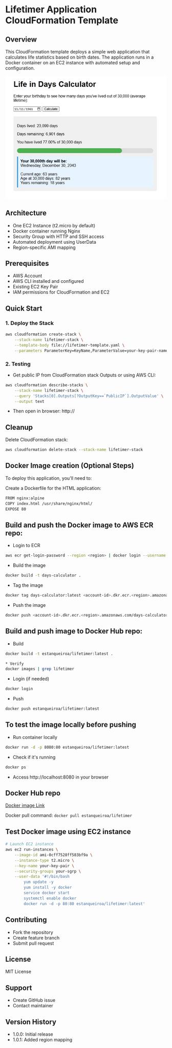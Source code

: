 # Lifetimer Application CloudFormation Template

## Overview
This CloudFormation template deploys a simple web application that calculates life statistics based on birth dates. The application runs in a Docker container on an EC2 instance with automated setup and configuration.

![Alt text](screenshot.jpg?raw=true "Diagram Image")

## Architecture

- One EC2 Instance (t2.micro by default)
- Docker container running Nginx
- Security Group with HTTP and SSH access
- Automated deployment using UserData
- Region-specific AMI mapping

## Prerequisites
- AWS Account
- AWS CLI installed and configured
- Existing EC2 Key Pair
- IAM permissions for CloudFormation and EC2

## Quick Start

### 1. Deploy the Stack
```bash
aws cloudformation create-stack \
    --stack-name lifetimer-stack \
    --template-body file://lifetimer-template.yaml \
    --parameters ParameterKey=KeyName,ParameterValue=your-key-pair-name
```

### 2. Testing

* Get public IP from CloudFormation stack Outputs or using AWS CLI:

```bash
aws cloudformation describe-stacks \
    --stack-name lifetimer-stack \
    --query 'Stacks[0].Outputs[?OutputKey==`PublicIP`].OutputValue' \
    --output text
```

* Then open in browser: http://<public-ip>


## Cleanup

Delete CloudFormation stack:

```bash
aws cloudformation delete-stack --stack-name lifetimer-stack
```

## Docker Image creation (Optional Steps)


To deploy this application, you'll need to:

Create a Dockerfile for the HTML application:

```bash
FROM nginx:alpine
COPY index.html /usr/share/nginx/html/
EXPOSE 80
```   
    
## Build and push the Docker image to AWS ECR repo:
    
* Login to ECR
```bash
aws ecr get-login-password --region <region> | docker login --username AWS --password-stdin <account-id>.dkr.ecr.<region>.amazonaws.com
```

* Build the image
```bash
docker build -t days-calculator .
```

* Tag the image
```bash
docker tag days-calculator:latest <account-id>.dkr.ecr.<region>.amazonaws.com/days-calculator-repo:latest
```

* Push the image
```bash
docker push <account-id>.dkr.ecr.<region>.amazonaws.com/days-calculator-repo:latest
```

## Build and push image to Docker Hub repo:


* Build
```bash
docker build -t estanqueiroa/lifetimer:latest .
```

```bash
* Verify
docker images | grep lifetimer
```

* Login (if needed)
```bash
docker login
```

* Push
```bash
docker push estanqueiroa/lifetimer:latest
```

## To test the image locally before pushing

* Run container locally
```bash
docker run -d -p 8080:80 estanqueiroa/lifetimer:latest
```

* Check if it's running
```bash
docker ps
```

* Access http://localhost:8080 in your browser

## Docker Hub repo

[Docker image Link](https://hub.docker.com/r/estanqueiroa/lifetimer)

Docker pull command: `docker pull estanqueiroa/lifetimer`

## Test Docker image using EC2 instance

```bash
# Launch EC2 instance
aws ec2 run-instances \
    --image-id ami-0cff7528ff583bf9a \
    --instance-type t2.micro \
    --key-name your-key-pair \
    --security-groups your-sgrp \
    --user-data '#!/bin/bash
        yum update -y
        yum install -y docker
        service docker start
        systemctl enable docker
        docker run -d -p 80:80 estanqueiroa/lifetimer:latest'
```

## Contributing

* Fork the repository
* Create feature branch
* Submit pull request

## License
MIT License

## Support
* Create GitHub issue
* Contact maintainer

## Version History
* 1.0.0: Initial release
* 1.0.1: Added region mapping